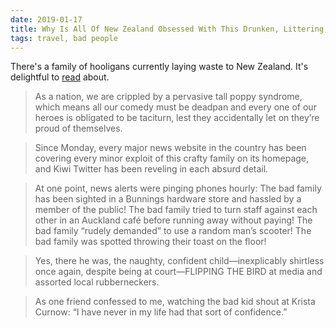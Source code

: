 ```yaml
---
date: 2019-01-17
title: Why Is All Of New Zealand Obsessed With This Drunken, Littering, Rowdy Tourist Family?
tags: travel, bad people
---
```


There's a family of hooligans currently laying waste to New Zealand. It's delightful to [read](https://slate.com/human-interest/2019/01/new-zealand-tourists-john-johnson-tina-cash-arrest.html) about.

> As a nation, we are crippled by a pervasive tall poppy syndrome, which means all our comedy must be deadpan and every one of our heroes is obligated to be taciturn, lest they accidentally let on they’re proud of themselves.

> Since Monday, every major news website in the country has been covering every minor exploit of this crafty family on its homepage, and Kiwi Twitter has been reveling in each absurd detail.

> At one point, news alerts were pinging phones hourly: The bad family has been sighted in a Bunnings hardware store and hassled by a member of the public! The bad family tried to turn staff against each other in an Auckland café before running away without paying! The bad family “rudely demanded” to use a random man’s scooter! The bad family was spotted throwing their toast on the floor!

> Yes, there he was, the naughty, confident child—inexplicably shirtless once again, despite being at court—FLIPPING THE BIRD at media and assorted local rubberneckers.

> As one friend confessed to me, watching the bad kid shout at Krista Curnow: “I have never in my life had that sort of confidence.”